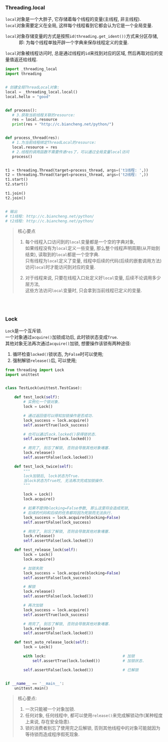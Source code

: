 ### Threading.local
`local`对象是一个大胖子, 它存储着每个线程的变量(主线程, 非主线程).  
`local`对象需要定义在全局, 这样每个线程看到它都会认为它是一个全局变量.   

`local`对象存储变量的方式是按照`id(threading.get_ident())`方式来分区存储,   
&nbsp;&nbsp;&nbsp; &nbsp; &nbsp; &nbsp; &nbsp;即: 为每个线程单独开辟一个字典来保存线程定义的变量.  

`local`对象被线程访问时, 总是通过线程的`id`来找到对应的区域, 然后再取对应的变量值返还给线程.  
 
 ```python
import _threading_local
import threading


# 创建全局ThreadLocal对象:
local = _threading_local.local()
local.hello = "good"


def process():
    # 3.获取当前线程关联的resource:
    res = local.resource
    print(res + "http://c.biancheng.net/python/")


def process_thread(res):
    # 1.为当前线程绑定ThreadLocal的resource:
    local.resource = res
    # 2.线程的调用函数不需要传递res了，可以通过全局变量local访问
    process()


t1 = threading.Thread(target=process_thread, args=('t1线程: ',))
t2 = threading.Thread(target=process_thread, args=('t2线程: ',))
t1.start()
t2.start()

t1.join()
t2.join()


# 输出
# t1线程: http://c.biancheng.net/python/
# t2线程: http://c.biancheng.net/python/

```

> 核心要点
> 1. 每个线程入口访问到的`local`变量都是一个空的字典对象,  
>    如果线程没有为`local`定义一些变量, 那么整个线程声明周期(从开始到结束), 读取到的`local`都是一个空字典.  
>    只有线程为`local`定义了变量, 线程中后续的代码(后续的嵌套调用方法)访问`local`时才能访问到对应的变量.  
>     
> 2. 对于线程来说, 只要在线程入口处定义好`local`变量, 后续不论调用多少层方法,   
>    这些方法访问`local`变量时, 只会拿到当前线程已定义的变量.   


&nbsp;  
&nbsp;  
### Lock
`Lock`是一个互斥锁.   
一个对象通过`acquire()`加锁成功后, 此时锁状态变成`True`.    
其他对象无法再次通过`acquire()`加锁, 想要操作该锁有两种途径: 
1. 循环检查`locked()`锁状态, 为`False`时可以使用;   
2. 强制解锁`release()`后, 可以使用;  

```python
from threading import Lock
import unittest


class TestLock(unittest.TestCase):

    def test_lock(self):
        # 实例化一个锁对象.
        lock = Lock()

        # 通过返回值可以得知加锁操作是否成功.
        lock_success = lock.acquire()
        self.assertTrue(lock_success)

        # 也可以通过lock.locked()获得锁状态.
        self.assertTrue(lock.locked())

        # 用完了, 别忘了解锁, 否则会导致其他对象堵塞.
        lock.release()
        self.assertFalse(lock.locked())

    def test_lock_twice(self):
        """
        lock加锁后, lock状态为True.
        当lock状态为True时, 无法再次完成加锁操作.
        """

        lock = Lock()
        lock.acquire()

        # 如果不提供blocking=False参数, 那么这里将会造成死锁,
        # 后续的代码和后续的任务都将因为死锁而无法执行.
        lock_success = lock.acquire(blocking=False)
        self.assertFalse(lock_success)

        # 用完了, 别忘了解锁, 否则会导致其他对象堵塞.
        lock.release()
        self.assertFalse(lock.locked())

    def test_release_lock(self):
        lock = Lock()
        lock.acquire()

        # 加锁失败
        lock_success = lock.acquire(blocking=False)
        self.assertFalse(lock_success)

        # 解锁
        lock.release()
        self.assertFalse(lock.locked())

        # 再次加锁
        lock_success = lock.acquire()
        self.assertTrue(lock_success)

        # 用完了, 别忘了解锁, 否则会导致其他对象堵塞.
        lock.release()
        self.assertFalse(lock.locked())

    def test_auto_release_lock(self):
        lock = Lock()

        with lock:                                  # 加锁
            self.assertTrue(lock.locked())          # 加锁状态.

        self.assertFalse(lock.locked())             # 已解锁


if __name__ == '__main__':
    unittest.main()
```

> 核心要点:  
> 1. 一次只能被一个对象加锁.  
> 2. 任何对象, 任何线程中, 都可以使用`release()`来完成解锁动作(某种程度上来说, 存在安全隐患).     
> 3. 锁的消费者别忘了使用完之后解锁, 否则其他线程中的对象可能就因为等待锁而造成程序假死现象.